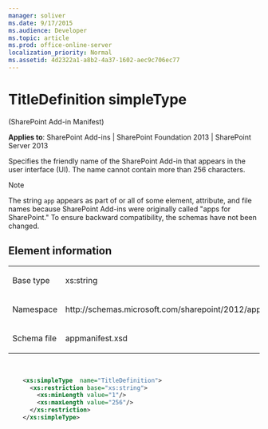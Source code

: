 ```yaml
---
manager: soliver
ms.date: 9/17/2015
ms.audience: Developer
ms.topic: article
ms.prod: office-online-server
localization_priority: Normal
ms.assetid: 4d2322a1-a8b2-4a37-1602-aec9c706ec77
---
```


# TitleDefinition simpleType 

(SharePoint Add-in Manifest)

**Applies to**: SharePoint Add-ins | SharePoint Foundation 2013 | SharePoint Server 2013

Specifies the friendly name of the SharePoint Add-in that appears in the user interface (UI). The name cannot contain more than 256 characters.

> [!NOTE] 
> The string `app` appears as part of or all of some element, attribute, and file names because SharePoint Add-ins were originally called "apps for SharePoint." To ensure backward compatibility, the schemas have not been changed.

## Element information

<table>
<colgroup>
<col width="50%" />
<col width="50%" />
</colgroup>
<tbody>
<tr class="odd">
<td align="left"><p><span class="label">Base type</span></p></td>
<td align="left"><p>xs:string</p></td>
</tr>
<tr class="even">
<td align="left"><p><span class="label">Namespace</span></p></td>
<td align="left"><p>http://schemas.microsoft.com/sharepoint/2012/app/manifest</p></td>
</tr>
<tr class="odd">
<td align="left"><p><span class="label">Schema file</span></p></td>
<td align="left"><p>appmanifest.xsd</p></td>
</tr>
</tbody>
</table>

<br/>

```XML
    <xs:simpleType  name="TitleDefinition">
      <xs:restriction base="xs:string">
        <xs:minLength value="1"/>
        <xs:maxLength value="256"/>
      </xs:restriction>
    </xs:simpleType>
```








